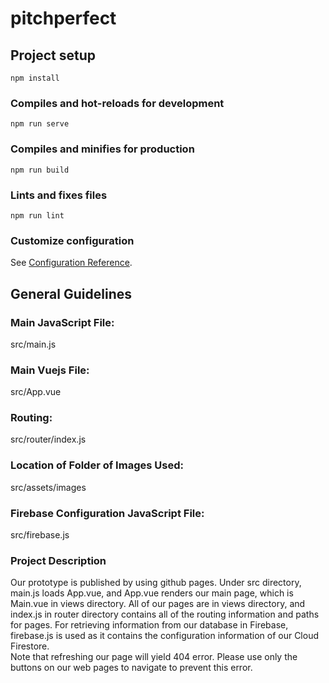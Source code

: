 # pitchperfect

## Project setup
```
npm install
```

### Compiles and hot-reloads for development
```
npm run serve
```

### Compiles and minifies for production
```
npm run build
```

### Lints and fixes files
```
npm run lint
```

### Customize configuration
See [Configuration Reference](https://cli.vuejs.org/config/).

## General Guidelines
### Main JavaScript File:
src/main.js 
### Main Vuejs File: 
src/App.vue
### Routing: 
src/router/index.js 
### Location of Folder of Images Used: 
src/assets/images
### Firebase Configuration JavaScript File: 
src/firebase.js 
### Project Description
Our prototype is published by using github pages. Under src directory, main.js loads App.vue, and App.vue renders our main page, which is Main.vue in views directory. All of our pages are in views directory, and index.js in router directory contains all of the routing information and paths for pages. For retrieving information from our database in Firebase, firebase.js is used as it contains the configuration information of our Cloud Firestore. <br />
Note that refreshing our page will yield 404 error. Please use only the buttons on our web pages to navigate to prevent this error.
